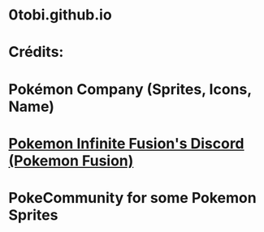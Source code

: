 # 0tobi.github.io


# Crédits:
# Pokémon Company (Sprites, Icons, Name)
# [Pokemon Infinite Fusion's Discord (Pokemon Fusion)](https://discord.gg/7H4G4SF6e5)
# PokeCommunity for some Pokemon Sprites